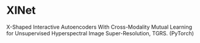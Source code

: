 # XINet
X-Shaped Interactive Autoencoders With Cross-Modality Mutual Learning for Unsupervised Hyperspectral Image Super-Resolution, TGRS. (PyTorch)
